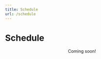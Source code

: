 ```yaml
---
title: Schedule
url: /schedule
---
```

# Schedule

<div style="text-align: center;">

Coming soon!

</div>